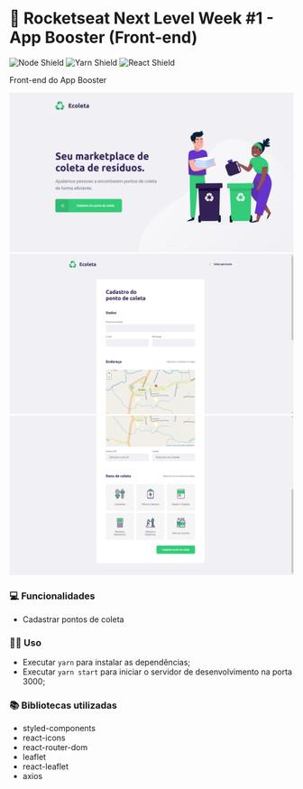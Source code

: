# 🚀 Rocketseat Next Level Week #1 - App Booster (Front-end)

![Node Shield](https://img.shields.io/static/v1?label=node&message=12.14.1&color=brightgreen&style=flat-square) ![Yarn Shield](https://img.shields.io/static/v1?label=yarn&message=1.22.4&color=informational&style=flat-square) ![React Shield](https://img.shields.io/static/v1?label=React&message=16.13.1&color=informational&style=flat-square)

Front-end do App Booster

![Frontend 1](../docs/print-frontend1.png)
![Frontend 2](../docs/print-frontend2.png)
![Frontend 3](../docs/print-frontend3.png)

### 💻 Funcionalidades

- Cadastrar pontos de coleta

### 👨‍💻 Uso

- Executar `yarn` para instalar as dependências;
- Executar `yarn start` para iniciar o servidor de desenvolvimento na porta 3000;

### 📚 Bibliotecas utilizadas

- styled-components
- react-icons
- react-router-dom
- leaflet
- react-leaflet
- axios
